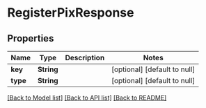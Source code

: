 # RegisterPixResponse

## Properties

| Name     | Type       | Description | Notes                        |
|----------|------------|-------------|------------------------------|
| **key**  | **String** |             | [optional] [default to null] |
| **type** | **String** |             | [optional] [default to null] |

[[Back to Model list]](../../README.md#documentation-for-models) [[Back to API list]](../../README.md#documentation-for-api-endpoints) [[Back to README]](../../README.md)

